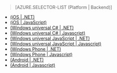 > [AZURE.SELECTOR-LIST (Platform | Backend)]
- [(iOS | .NET)](/fr-FR/documentation/articles/mobile-services-dotnet-backend-ios-get-started-push/)
- [(iOS | JavaScript)](/fr-FR/documentation/articles/mobile-services-javascript-backend-ios-get-started-push/)
- [(Windows universal C# | .NET)](/fr-FR/documentation/articles/mobile-services-dotnet-backend-windows-universal-dotnet-get-started-push/)
- [(Windows universal C# | Javascript)](/fr-FR/documentation/articles/mobile-services-javascript-backend-windows-universal-dotnet-get-started-push/)
- [(Windows universal JavaScript | .NET)](/fr-FR/documentation/articles/mobile-services-dotnet-backend-windows-universal-javascript-get-started-push/)
- [(Windows universal JavaScript | Javascript)](/fr-FR/documentation/articles/mobile-services-javascript-backend-windows-universal-javascript-get-started-push/)
- [(Windows Phone | .NET)](/fr-FR/documentation/articles/mobile-services-dotnet-backend-windows-phone-get-started-push/)
- [(Windows Phone | Javascript)](/fr-FR/documentation/articles/mobile-services-javascript-backend-windows-phone-get-started-push/)
- [(Android | .NET)](/fr-FR/documentation/articles/mobile-services-dotnet-backend-android-get-started-push/)
- [(Android | Javascript)](/fr-FR/documentation/articles/mobile-services-javascript-backend-android-get-started-push/)


<!--HONumber=42-->
